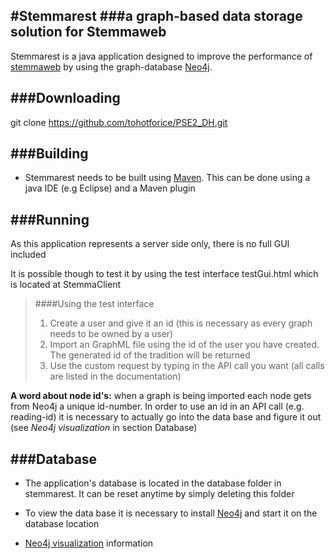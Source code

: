 #Stemmarest
###a graph-based data storage solution for Stemmaweb
---
Stemmarest is a java application designed to improve the performance of [stemmaweb](http://stemmaweb.net/stemmaweb/) by using the graph-database [Neo4j](http://neo4j.com/).

###Downloading
---


git clone https://github.com/tohotforice/PSE2_DH.git

###Building
---
- Stemmarest needs to be built using [Maven](http://maven.apache.org/run-maven/index.html#Quick_Start). This can be done using a java IDE (e.g Eclipse) and a Maven plugin




###Running 
---
As this application represents a server side only, there is no full GUI included


It is possible though to test it by using the test interface testGui.html which is located at StemmaClient

>####Using the test interface
>1. Create a user and give it an id (this is necessary as every graph needs to be owned by a user)
>2. Import an GraphML file using the id of the user you have created. The generated id of the tradition will be returned
>3. Use the custom request by typing in the API call you want (all calls are listed in the documentation)

**A word about node id's:** when a graph is being imported each node gets from Neo4j a unique id-number. In order to use an id in an API call (e.g. reading-id) it is necessary to actually go into the data base and figure it out (see _Neo4j visualization_ in section Database)

###Database
---
- The application's database is located in the database folder in stemmarest. It can be reset anytime by simply deleting this folder

- To view the data base it is necessary to install [Neo4j](http://neo4j.com/download/) and start it on the database location

- [Neo4j visualization](http://neo4j.com/developer/guide-data-visualization/) information



